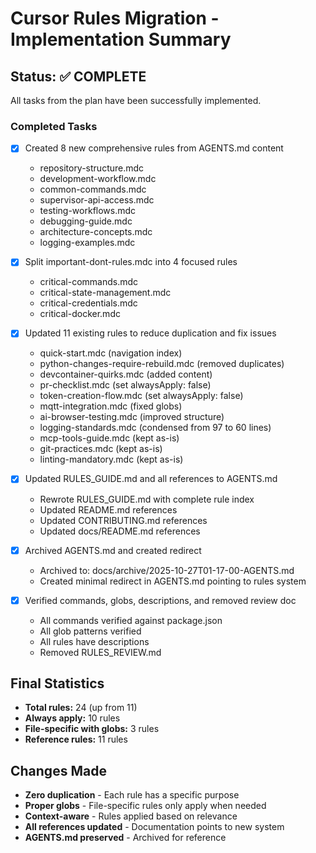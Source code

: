 # Cursor Rules Migration - Implementation Summary

## Status: ✅ COMPLETE

All tasks from the plan have been successfully implemented.

### Completed Tasks

- [x] Created 8 new comprehensive rules from AGENTS.md content
  - repository-structure.mdc
  - development-workflow.mdc
  - common-commands.mdc
  - supervisor-api-access.mdc
  - testing-workflows.mdc
  - debugging-guide.mdc
  - architecture-concepts.mdc
  - logging-examples.mdc

- [x] Split important-dont-rules.mdc into 4 focused rules
  - critical-commands.mdc
  - critical-state-management.mdc
  - critical-credentials.mdc
  - critical-docker.mdc

- [x] Updated 11 existing rules to reduce duplication and fix issues
  - quick-start.mdc (navigation index)
  - python-changes-require-rebuild.mdc (removed duplicates)
  - devcontainer-quirks.mdc (added content)
  - pr-checklist.mdc (set alwaysApply: false)
  - token-creation-flow.mdc (set alwaysApply: false)
  - mqtt-integration.mdc (fixed globs)
  - ai-browser-testing.mdc (improved structure)
  - logging-standards.mdc (condensed from 97 to 60 lines)
  - mcp-tools-guide.mdc (kept as-is)
  - git-practices.mdc (kept as-is)
  - linting-mandatory.mdc (kept as-is)

- [x] Updated RULES_GUIDE.md and all references to AGENTS.md
  - Rewrote RULES_GUIDE.md with complete rule index
  - Updated README.md references
  - Updated CONTRIBUTING.md references
  - Updated docs/README.md references

- [x] Archived AGENTS.md and created redirect
  - Archived to: docs/archive/2025-10-27T01-17-00-AGENTS.md
  - Created minimal redirect in AGENTS.md pointing to rules system

- [x] Verified commands, globs, descriptions, and removed review doc
  - All commands verified against package.json
  - All glob patterns verified
  - All rules have descriptions
  - Removed RULES_REVIEW.md

## Final Statistics

- **Total rules:** 24 (up from 11)
- **Always apply:** 10 rules
- **File-specific with globs:** 3 rules
- **Reference rules:** 11 rules

## Changes Made

- **Zero duplication** - Each rule has a specific purpose
- **Proper globs** - File-specific rules only apply when needed
- **Context-aware** - Rules applied based on relevance
- **All references updated** - Documentation points to new system
- **AGENTS.md preserved** - Archived for reference

